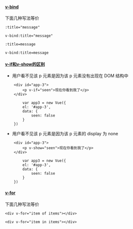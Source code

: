 #### [v-bind](https://cn.vuejs.org/v2/guide/#%E5%A3%B0%E6%98%8E%E5%BC%8F%E6%B8%B2%E6%9F%93)
下面几种写法等价
```
:title="message"

v-bind:title="message"

:title=message

v-bind:title=message
```

#### [v-if和v-show的区别](https://cn.vuejs.org/v2/guide/conditional.html#v-if-vs-v-show)
* 用户看不见该 p 元素是因为该 p 元素没有出现在 DOM 结构中
```
    <div id="app-3">
        <p v-if="seen">现在你看到我了</p>
    </div>

        var app3 = new Vue({
        el: '#app-3',
        data: {
            seen: false
        }
    })
```
* 用户看不见该 p 元素是因为该 p 元素的 display 为 none
```
    <div id="app-3">
        <p v-show="seen">现在你看到我了</p>
    </div>

        var app3 = new Vue({
        el: '#app-3',
        data: {
            seen: false
        }
    })
```

#### [v-for](https://cn.vuejs.org/v2/guide/list.html)
下面几种写法等价
```
<div v-for="item of items"></div>

<div v-for="item in items"></div>
```